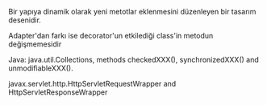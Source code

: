 Bir yapıya dinamik olarak yeni metotlar eklenmesini düzenleyen bir tasarım desenidir.

Adapter'dan farkı ise decorator'un etkilediği class'in metodun değişmemesidir


Java:
java.util.Collections, methods checkedXXX(), synchronizedXXX() and unmodifiableXXX().

javax.servlet.http.HttpServletRequestWrapper and HttpServletResponseWrapper